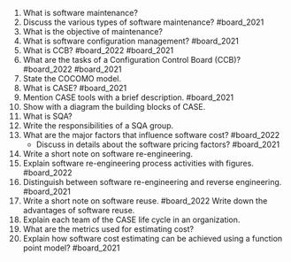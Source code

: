 1. What is software maintenance?
2. Discuss the various types of software maintenance? #board_2021 
3. What is the objective of maintenance?
4. What is software configuration management? #board_2021 
5. What is CCB? #board_2022 #board_2021 
6. What are the tasks of a Configuration Control Board (CCB)? #board_2022 #board_2021 
7. State the COCOMO model.
8. What is CASE? #board_2021 
9. Mention CASE tools with a brief description. #board_2021 
10. Show with a diagram the building blocks of CASE.
11. What is SQA?
12. Write the responsibilities of a SQA group.
13. What are the major factors that influence software cost? #board_2022 
	- Discuss in details about the software pricing factors? #board_2021 
14. Write a short note on software re-engineering.
15. Explain software re-engineering process activities with figures. #board_2022 
16. Distinguish between software re-engineering and reverse engineering. #board_2021 
17. Write a short note on software reuse. #board_2022 Write down the advantages of software reuse.
18. Explain each team of the CASE life cycle in an organization.
19. What are the metrics used for estimating cost? 
20. Explain how software cost estimating can be achieved using a function point model? #board_2021 